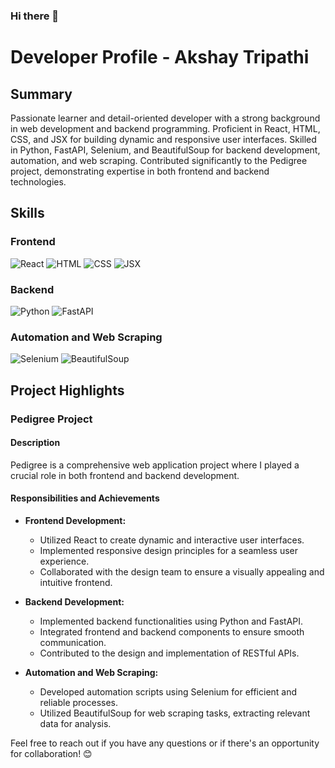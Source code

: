 ### Hi there 👋

# Developer Profile - Akshay Tripathi

## Summary

Passionate learner and detail-oriented developer with a strong background in web development and backend programming. Proficient in React, HTML, CSS, and JSX for building dynamic and responsive user interfaces. Skilled in Python, FastAPI, Selenium, and BeautifulSoup for backend development, automation, and web scraping. Contributed significantly to the Pedigree project, demonstrating expertise in both frontend and backend technologies.

## Skills

### Frontend
![React](https://img.shields.io/badge/React-Intermediate-blue) ![HTML](https://img.shields.io/badge/HTML-Intermediate-green) ![CSS](https://img.shields.io/badge/CSS-Intermediate-green) ![JSX](https://img.shields.io/badge/JSX-Intermediate-green)

### Backend
![Python](https://img.shields.io/badge/Python-Intermediate-blue) ![FastAPI](https://img.shields.io/badge/FastAPI-Intermediate-green)

### Automation and Web Scraping
![Selenium](https://img.shields.io/badge/Selenium-Beginner-yellow) ![BeautifulSoup](https://img.shields.io/badge/BeautifulSoup-Beginner-yellow)

## Project Highlights

### Pedigree Project

#### Description

Pedigree is a comprehensive web application project where I played a crucial role in both frontend and backend development.

#### Responsibilities and Achievements

- **Frontend Development:**
  - Utilized React to create dynamic and interactive user interfaces.
  - Implemented responsive design principles for a seamless user experience.
  - Collaborated with the design team to ensure a visually appealing and intuitive frontend.

- **Backend Development:**
  - Implemented backend functionalities using Python and FastAPI.
  - Integrated frontend and backend components to ensure smooth communication.
  - Contributed to the design and implementation of RESTful APIs.

- **Automation and Web Scraping:**
  - Developed automation scripts using Selenium for efficient and reliable processes.
  - Utilized BeautifulSoup for web scraping tasks, extracting relevant data for analysis.

Feel free to reach out if you have any questions or if there's an opportunity for collaboration! 😊
